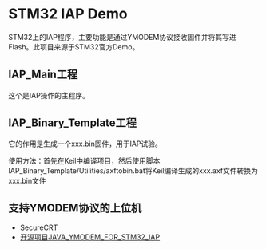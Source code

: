 # STM32 IAP Demo

STM32上的IAP程序，主要功能是通过YMODEM协议接收固件并将其写进Flash。此项目来源于STM32官方Demo。

## IAP_Main工程

这个是IAP操作的主程序。


## IAP_Binary_Template工程

它的作用是生成一个xxx.bin固件，用于IAP试验。

使用方法：首先在Keil中编译项目，然后使用脚本IAP_Binary_Template/Utilities/axftobin.bat将Keil编译生成的xxx.axf文件转换为xxx.bin文件


## 支持YMODEM协议的上位机

* SecureCRT
* [开源项目JAVA_YMODEM_FOR_STM32_IAP](https://github.com/FanHongchuang/JAVA_YMODEM_FOR_STM32_IAP)
